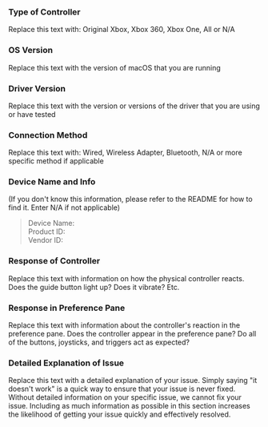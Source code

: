 ### Type of Controller
Replace this text with: Original Xbox, Xbox 360, Xbox One, All or N/A

### OS Version
Replace this text with the version of macOS that you are running

### Driver Version
Replace this text with the version or versions of the driver that you are using or have tested

### Connection Method
Replace this text with: Wired, Wireless Adapter, Bluetooth, N/A or more specific method if applicable

### Device Name and Info
(If you don't know this information, please refer to the README for how to find it. Enter N/A if not applicable)
>Device Name:
<br/>Product ID:
<br/>Vendor ID:

### Response of Controller
Replace this text with information on how the physical controller reacts. Does the guide button light up? Does it vibrate? Etc.

### Response in Preference Pane
Replace this text with information about the controller's reaction in the preference pane. Does the controller appear in the preference pane? Do all of the buttons, joysticks, and triggers act as expected?

### Detailed Explanation of Issue
Replace this text with a detailed explanation of your issue. Simply saying "it doesn't work" is a quick way to ensure that your issue is never fixed. Without detailed information on your specific issue, we cannot fix your issue. Including as much information as possible in this section increases the likelihood of getting your issue quickly and effectively resolved.
